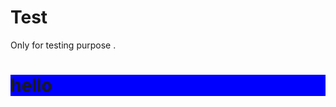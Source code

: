 # Test
Only for testing purpose .

<html>
  <head>
   
  </head>
  <body>
  <h1 style="background-color:blue">hello</h1>
  </body>
  </html>
